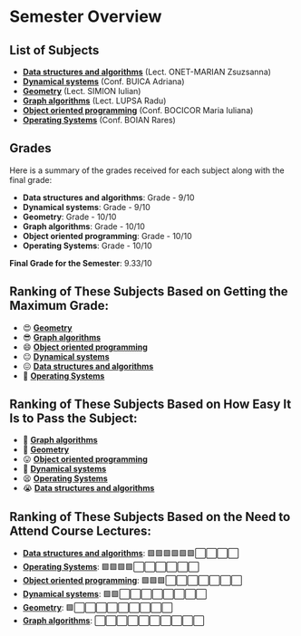 # Semester Overview

## List of Subjects
- [**Data structures and algorithms**](Data%20structures%20and%20algorithms/) (Lect. ONET-MARIAN Zsuzsanna)
- [**Dynamical systems**](Dynamical%20systems/) (Conf. BUICA Adriana)
- [**Geometry**](Geometry/) (Lect. SIMION Iulian)
- [**Graph algorithms**](Graph%20algorithms/) (Lect. LUPSA Radu)
- [**Object oriented programming**](Object%20oriented%20programming/) (Conf. BOCICOR Maria Iuliana)
- [**Operating Systems**](Operating%20Systems/) (Conf. BOIAN Rares)

## Grades

Here is a summary of the grades received for each subject along with the final grade:

- **Data structures and algorithms**: Grade - 9/10
- **Dynamical systems**: Grade - 9/10
- **Geometry**: Grade - 10/10
- **Graph algorithms**: Grade - 10/10
- **Object oriented programming**: Grade - 10/10
- **Operating Systems**: Grade - 10/10

**Final Grade for the Semester**: 9.33/10

## Ranking of These Subjects Based on Getting the Maximum Grade:

- 😍 [**Geometry**](Geometry/)
- 😎 [**Graph algorithms**](Graph%20algorithms/)
- 😄 [**Object oriented programming**](Object%20oriented%20programming/)
- 😐 [**Dynamical systems**](Dynamical%20systems/)
- 😖 [**Data structures and algorithms**](Data%20structures%20and%20algorithms/)
- 😤 [**Operating Systems**](Operating%20Systems/)

## Ranking of These Subjects Based on How Easy It Is to Pass the Subject:

- 🥱 [**Graph algorithms**](Graph%20algorithms/)
- 🤗 [**Geometry**](Geometry/)
- 😛 [**Object oriented programming**](Object%20oriented%20programming/)
- 🫠 [**Dynamical systems**](Dynamical%20systems/)
- 😫 [**Operating Systems**](Operating%20Systems/)
- 😭 [**Data structures and algorithms**](Data%20structures%20and%20algorithms/)

## Ranking of These Subjects Based on the Need to Attend Course Lectures:

- [**Data structures and algorithms**](Data%20structures%20and%20algorithms/): 🟩🟩🟩🟩🟩🟩⬜⬜⬜⬜
- [**Operating Systems**](Operating%20Systems/): 🟩🟩🟩🟩⬜⬜⬜⬜⬜⬜
- [**Object oriented programming**](Object%20oriented%20programming/): 🟩🟩🟩⬜⬜⬜⬜⬜⬜⬜
- [**Dynamical systems**](Dynamical%20systems/): 🟩🟩⬜⬜⬜⬜⬜⬜⬜⬜
- [**Geometry**](Geometry/): 🟩⬜⬜⬜⬜⬜⬜⬜⬜⬜
- [**Graph algorithms**](Graph%20algorithms/): ⬜⬜⬜⬜⬜⬜⬜⬜⬜⬜
